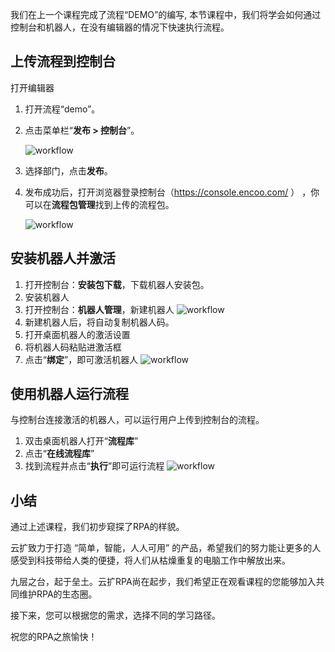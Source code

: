 我们在上一个课程完成了流程“DEMO”的编写, 本节课程中，我们将学会如何通过控制台和机器人，在没有编辑器的情况下快速执行流程。

## 上传流程到控制台

打开编辑器

1. 打开流程“demo”。
2. 点击菜单栏“**发布 > 控制台**”。

    ![workflow](https://docimages.blob.core.chinacloudapi.cn/images/Kris/robotrunjob/uploadworkflow.jpg)

3. 选择部门，点击**发布**。

4. 发布成功后，打开浏览器登录控制台（https://console.encoo.com/ ） ，你可以在**流程包管理**找到上传的流程包。

    ![workflow](https://docimages.blob.core.chinacloudapi.cn/images/EncooLearn/viewworkflow20211101.png)

## 安装机器人并激活

1. 打开控制台：**安装包下载**，下载机器人安装包。
2. 安装机器人
3. 打开控制台：**机器人管理**，新建机器人
![workflow](https://docimages.blob.core.chinacloudapi.cn/images/Kris/robotrunjob/connectrobot.gif)
4. 新建机器人后，将自动复制机器人码。
5. 打开桌面机器人的激活设置
6. 将机器人码粘贴进激活框
7. 点击“**绑定**”，即可激活机器人
![workflow](https://docimages.blob.core.chinacloudapi.cn/images/Kris/robotrunjob/connectrobot2.gif)

## 使用机器人运行流程

与控制台连接激活的机器人，可以运行用户上传到控制台的流程。

1. 双击桌面机器人打开“**流程库**”
2. 点击“**在线流程库**”
3. 找到流程并点击“**执行**”即可运行流程
![workflow](https://docimages.blob.core.chinacloudapi.cn/images/Kris/robotrunjob/robotworkflow.png)

## 小结

通过上述课程，我们初步窥探了RPA的样貌。

云扩致力于打造 “简单，智能，人人可用” 的产品，希望我们的努力能让更多的人感受到科技带给人类的便捷，将人们从枯燥重复的电脑工作中解放出来。

九层之台，起于垒土。云扩RPA尚在起步，我们希望正在观看课程的您能够加入共同维护RPA的生态圈。

接下来，您可以根据您的需求，选择不同的学习路径。

祝您的RPA之旅愉快！

